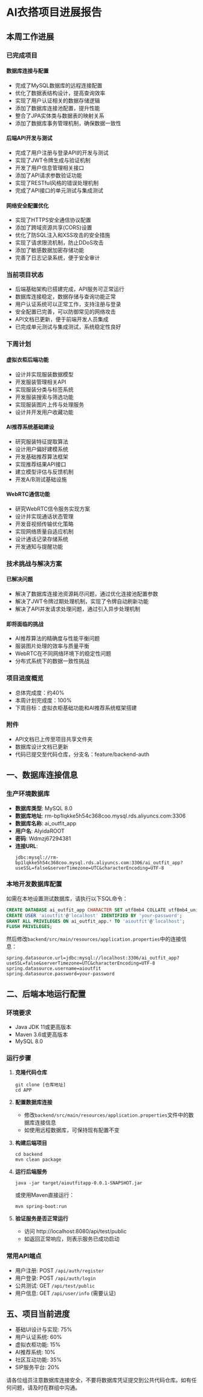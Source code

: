 # AI衣搭项目进展报告

## 本周工作进展

### 已完成项目

#### 数据库连接与配置
- 完成了MySQL数据库的远程连接配置
- 优化了数据表结构设计，提高查询效率
- 实现了用户认证相关的数据存储逻辑
- 添加了数据库连接池配置，提升性能
- 整合了JPA实体类与数据表的映射关系
- 添加了数据库事务管理机制，确保数据一致性

#### 后端API开发与测试
- 完成了用户注册与登录API的开发与测试
- 实现了JWT令牌生成与验证机制
- 开发了用户信息管理相关接口
- 添加了API请求参数验证功能
- 实现了RESTful风格的错误处理机制
- 完成了API接口的单元测试与集成测试

#### 网络安全配置优化
- 实现了HTTPS安全通信协议配置
- 添加了跨域资源共享(CORS)设置
- 优化了防SQL注入和XSS攻击的安全措施
- 实现了请求限流机制，防止DDoS攻击
- 添加了敏感数据加密存储功能
- 完善了日志记录系统，便于安全审计

### 当前项目状态
- 后端基础架构已搭建完成，API服务可正常运行
- 数据库连接稳定，数据存储与查询功能正常
- 用户认证系统可以正常工作，支持注册与登录
- 安全配置已完善，可以防御常见的网络攻击
- API文档已更新，便于前端开发人员集成
- 已完成单元测试与集成测试，系统稳定性良好

### 下周计划

#### 虚拟衣柜后端功能
- 设计并实现服装数据模型
- 开发服装管理相关API
- 实现服装分类与标签系统
- 开发服装搜索与筛选功能
- 实现服装图片上传与处理服务
- 设计并开发用户收藏功能

#### AI推荐系统基础建设
- 研究服装特征提取算法
- 设计用户偏好建模系统
- 开发基础推荐算法框架
- 实现推荐结果API接口
- 建立模型评估与反馈机制
- 开发A/B测试基础设施

#### WebRTC通信功能
- 研究WebRTC信令服务实现方案
- 设计并实现通话状态管理
- 开发音视频传输优化策略
- 实现网络质量自适应机制
- 设计通话记录存储系统
- 开发通知与提醒功能

### 技术挑战与解决方案

#### 已解决问题
- 解决了数据库连接池资源耗尽问题，通过优化连接池配置参数
- 解决了JWT令牌过期处理机制，实现了令牌自动刷新功能
- 解决了API并发请求处理问题，通过引入异步处理机制

#### 即将面临的挑战
- AI推荐算法的精确度与性能平衡问题
- 服装图片处理的效率与质量平衡
- WebRTC在不同网络环境下的稳定性问题
- 分布式系统下的数据一致性挑战

### 项目进度概览
- 总体完成度：约40%
- 本周计划完成度：100%
- 下周目标：虚拟衣柜基础功能和AI推荐系统框架搭建

### 附件
- API文档已上传至项目共享文件夹
- 数据库设计文档已更新
- 代码已提交至代码仓库，分支名：feature/backend-auth

## 一、数据库连接信息

### 生产环境数据库
- **数据库类型**: MySQL 8.0
- **数据库地址**: rm-bp1lqkke5h54c368coo.mysql.rds.aliyuncs.com:3306
- **数据库名称**: ai_outfit_app
- **用户名**: AIyidaROOT
- **密码**: Wdmzj67294381
- **连接URL**: 
  ```
  jdbc:mysql://rm-bp1lqkke5h54c368coo.mysql.rds.aliyuncs.com:3306/ai_outfit_app?useSSL=false&serverTimezone=UTC&characterEncoding=UTF-8
  ```

### 本地开发数据库配置
如需在本地设置测试数据库，请执行以下SQL命令：

```sql
CREATE DATABASE ai_outfit_app CHARACTER SET utf8mb4 COLLATE utf8mb4_unicode_ci;
CREATE USER 'aioutfit'@'localhost' IDENTIFIED BY 'your-password';
GRANT ALL PRIVILEGES ON ai_outfit_app.* TO 'aioutfit'@'localhost';
FLUSH PRIVILEGES;
```

然后修改`backend/src/main/resources/application.properties`中的连接信息：

```properties
spring.datasource.url=jdbc:mysql://localhost:3306/ai_outfit_app?useSSL=false&serverTimezone=UTC&characterEncoding=UTF-8
spring.datasource.username=aioutfit
spring.datasource.password=your-password
```

## 二、后端本地运行配置

### 环境要求
- Java JDK 11或更高版本
- Maven 3.6或更高版本
- MySQL 8.0

### 运行步骤

1. **克隆代码仓库**
   ```
   git clone [仓库地址]
   cd APP
   ```

2. **配置数据库连接**
   - 修改`backend/src/main/resources/application.properties`文件中的数据库连接信息
   - 如使用远程数据库，可保持现有配置不变

3. **构建后端项目**
   ```
   cd backend
   mvn clean package
   ```

4. **运行后端服务**
   ```
   java -jar target/aioutfitapp-0.0.1-SNAPSHOT.jar
   ```

   或使用Maven直接运行：
   ```
   mvn spring-boot:run
   ```

5. **验证服务是否正常运行**
   - 访问 http://localhost:8080/api/test/public
   - 如返回正常响应，则表示服务已成功启动

### 常用API端点
- 用户注册: POST `/api/auth/register`
- 用户登录: POST `/api/auth/login`
- 公共测试: GET `/api/test/public`
- 用户信息: GET `/api/user/info` (需要认证)

## 五、项目当前进度
- 基础UI设计与实现: 75%
- 用户认证系统: 60%
- 虚拟衣柜功能: 15%
- AI推荐系统: 10%
- 社区互动功能: 35%
- SIP服务平台: 20%

请各位组员注意数据库连接安全，不要将数据库凭证提交到公共代码仓库。如有任何问题，请及时在群组中沟通。 